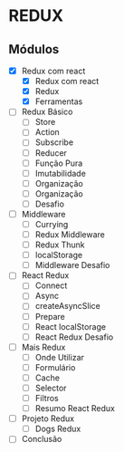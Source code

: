 # REDUX

## Módulos

- [x] Redux com react
  - [x] Redux com react
  - [x] Redux
  - [x] Ferramentas

- [ ] Redux Básico
  - [ ] Store
  - [ ] Action
  - [ ] Subscribe
  - [ ] Reducer
  - [ ] Função Pura
  - [ ] Imutabilidade
  - [ ] Organização
  - [ ] Organização
  - [ ] Desafio

- [ ] Middleware
  - [ ] Currying
  - [ ] Redux Middleware
  - [ ] Redux Thunk
  - [ ] localStorage
  - [ ] Middleware Desafio

- [ ] React Redux
  - [ ] Connect
  - [ ] Async
  - [ ] createAsyncSlice
  - [ ] Prepare
  - [ ] React localStorage
  - [ ] React Redux Desafio

- [ ] Mais Redux
  - [ ] Onde Utilizar
  - [ ] Formulário
  - [ ] Cache
  - [ ] Selector
  - [ ] Filtros
  - [ ] Resumo React Redux

- [ ] Projeto Redux
  - [ ] Dogs Redux

- [ ] Conclusão
